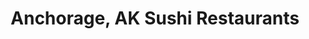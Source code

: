 ---
layout: city
title: Anchorage, AK Sushi Restaurants
permalink: /alaska/anchorage/
stateAbbr: AK
stateName: Alaska
cityName: Anchorage

---